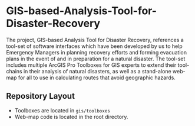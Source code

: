 # GIS-based-Analysis-Tool-for-Disaster-Recovery

The project, GIS-based Analysis Tool for Disaster Recovery, references a tool-set of software interfaces which have been developed by us to help Emergency Managers in planning recovery efforts and forming evacuation plans in the event of and in preparation for a natural disaster.  The tool-set includes multiple ArcGIS Pro Toolboxes for GIS experts to extend their tool-chains in their analysis of natural disasters, as well as a stand-alone web-map for all to use in calculating routes that avoid geographic hazards.

## Repository Layout
- Toolboxes are located in `gis/toolboxes`
- Web-map code is located in the root directory.